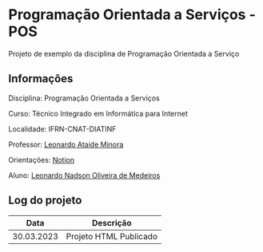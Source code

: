 # Programação Orientada a Serviços - POS
Projeto de exemplo da disciplina de Programação Orientada a Serviço

## Informações
Disciplina: Programação Orientada a Serviços


Curso: Técnico Integrado em Informática para Internet


Localidade: IFRN-CNAT-DIATINF


Professor: [Leonardo Ataide Minora](https://github.com/leonardo-minora)

Orientações: [Notion](https://www.notion.so/minora/Infoweb-4-POS-b88ba234b4394d829d80ac75251bc618)

Aluno: [Leonardo Nadson Oliveira de Medeiros](https://github.com/leonardo-nadson)

## Log do projeto
| Data | Descrição |
| --- | --- |
| 30.03.2023 | Projeto HTML Publicado|


